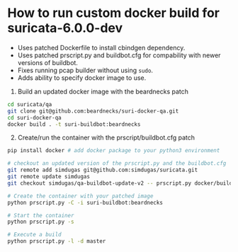 # How to run custom docker build for suricata-6.0.0-dev
- Uses patched Dockerfile to install cbindgen dependency.
- Uses patched prscript.py and buildbot.cfg for compability with newer versions of buildbot.
- Fixes running pcap builder without using `sudo`.
- Adds ability to specify docker image to use.

1. Build an updated docker image with the beardnecks patch
```bash
cd suricata/qa
git clone git@github.com:beardnecks/suri-docker-qa.git
cd suri-docker-qa
docker build . -t suri-buildbot:beardnecks
```

2. Create/run the container with the prscript/buildbot.cfg patch
```bash
pip install docker # add docker package to your python3 environment

# checkout an updated version of the prscript.py and the buildbot.cfg
git remote add simdugas git@github.com:simdugas/suricata.git
git remote update simdugas
git checkout simdugas/qa-buildbot-update-v2 -- prscript.py docker/buildbot.cfg

# Create the container with your patched image
python prscript.py -C -i suri-buildbot:beardnecks

# Start the container
python prscript.py -s

# Execute a build
python prscript.py -l -d master
```
